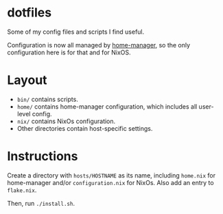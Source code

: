 # dotfiles
Some of my config files and scripts I find useful.

Configuration is now all managed by [home-manager](https://github.com/rycee/home-manager), so the
only configuration here is for that and for NixOS.

# Layout

* `bin/` contains scripts.
* `home/` contains home-manager configuration, which includes all user-level config.
* `nix/` contains NixOs configuration.
* Other directories contain host-specific settings.

# Instructions

Create a directory with `hosts/HOSTNAME` as its name, including `home.nix` for home-manager and/or
`configuration.nix` for NixOs. Also add an entry to `flake.nix`.

Then, run `./install.sh`.
